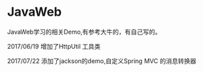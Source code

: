 # JavaWeb
JavaWeb学习的相关Demo,有参考大牛的，有自己写的。


2017/06/19
增加了HttpUtil 工具类

2017/07/22
添加了jackson的demo,自定义Spring MVC 的消息转换器